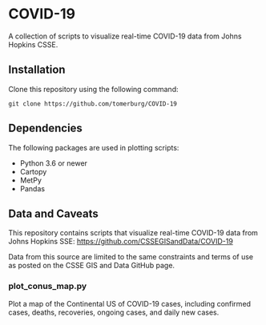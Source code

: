 # COVID-19
A collection of scripts to visualize real-time COVID-19 data from Johns Hopkins CSSE.

## Installation
Clone this repository using the following command:
```
git clone https://github.com/tomerburg/COVID-19
```

## Dependencies
The following packages are used in plotting scripts:
- Python 3.6 or newer
- Cartopy
- MetPy
- Pandas

## Data and Caveats
This repository contains scripts that visualize real-time COVID-19 data from Johns Hopkins SSE:
https://github.com/CSSEGISandData/COVID-19

Data from this source are limited to the same constraints and terms of use as posted on the CSSE GIS and Data GitHub page.

### plot_conus_map.py
Plot a map of the Continental US of COVID-19 cases, including confirmed cases, deaths, recoveries, ongoing cases, and daily new cases.
